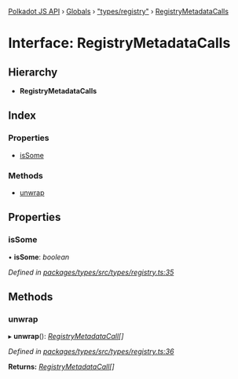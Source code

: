 [Polkadot JS API](../README.md) › [Globals](../globals.md) › ["types/registry"](../modules/_types_registry_.md) › [RegistryMetadataCalls](_types_registry_.registrymetadatacalls.md)

# Interface: RegistryMetadataCalls

## Hierarchy

* **RegistryMetadataCalls**

## Index

### Properties

* [isSome](_types_registry_.registrymetadatacalls.md#issome)

### Methods

* [unwrap](_types_registry_.registrymetadatacalls.md#unwrap)

## Properties

###  isSome

• **isSome**: *boolean*

*Defined in [packages/types/src/types/registry.ts:35](https://github.com/polkadot-js/api/blob/8976ded37f/packages/types/src/types/registry.ts#L35)*

## Methods

###  unwrap

▸ **unwrap**(): *[RegistryMetadataCall](_types_registry_.registrymetadatacall.md)[]*

*Defined in [packages/types/src/types/registry.ts:36](https://github.com/polkadot-js/api/blob/8976ded37f/packages/types/src/types/registry.ts#L36)*

**Returns:** *[RegistryMetadataCall](_types_registry_.registrymetadatacall.md)[]*
